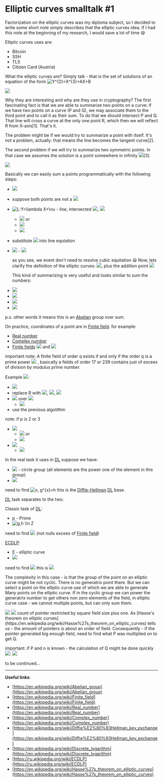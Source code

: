 # Elliptic curves smalltalk #1 #

Factorization on the elliptic curves was my diploma subject, so I decided to write some short note simply describes that the elliptic curves idea. If I had this note at the beginning of my research, I would save a lot of time 😃

Elliptic curves uses are:

- Bitcoin
- SSH
- TLS
- Citizen Card (Austria)

What the elliptic curves are? Simply talk - that is the set of solutions of an equation of the form <img src="https://latex.codecogs.com/gif.latex?\inline&space;Y^{2}=X^{3}&plus;AX&plus;B" title="Y^{2}=X^{3}+AX+B" />

<img src="https://upload.wikimedia.org/wikipedia/commons/d/d0/ECClines-3.svg" />

Why they are interesting and why are they use in cryptography? The first fascinating fact is that we are able to summarize two points on a curve: if we have two points on a curve (P and Q), we may associate them to the third point and to call it as their sum. To do that we should intersect P and Q. That line will cross a curve at the only one point R, which then we will reflect R from X-axis[1]. That's it.

The problem might be if we would try to summarize a point with itself. It's not a problem, actually: that means the line becomes the tangent curve[2].

The second problem if we will try to summarize two symmetric points. In that case we assumes the solution is a point somewhere in infinity <img src="https://latex.codecogs.com/gif.latex?\inline&space;\varnothing"/>[3].

<img src="https://upload.wikimedia.org/wikipedia/commons/c/c1/ECClines.svg" />

Basically we can easily sum a points programmatically with the following steps:

- <img src="https://latex.codecogs.com/gif.latex?\inline&space;P_{1}=(x_{1},y_{1})&space;P_{2}=(x_{2},&space;y_{2})"/>
- suppose both points are not a <img src="https://latex.codecogs.com/gif.latex?\inline&space;\varnothing" />
- <img src="https://latex.codecogs.com/gif.latex?\inline&space;L:Y=\lambda&space;X&plus;\nu" title="L:Y=\lambda X+\nu" /> - line, intersected <img src="https://latex.codecogs.com/gif.latex?\inline&space;P_{1}" />, <img src="https://latex.codecogs.com/gif.latex?\inline&space;P_{2}" />
    - <img src="https://latex.codecogs.com/gif.latex?\inline&space;\lambda&space;=(y_{2}-y_{1})/(x_{2}-x_{1})" /> or
    - <img src="https://latex.codecogs.com/gif.latex?\lambda&space;=(3x_{1}^{2}&plus;A)/(2y_{1})" />
    - <img src="https://latex.codecogs.com/gif.latex?\nu&space;=&space;y_{1}&space;-&space;\lambda&space;x_{1}" />
- substitute <img src="https://latex.codecogs.com/gif.latex?Y&space;=&space;\lambda&space;X&space;&plus;&space;\nu"/> into line equtation
- <img src="https://latex.codecogs.com/gif.latex?P_{1}&space;\oplus&space;P_{2}&space;=&space;(x_{3},y_{3})" />
    - <img src="https://latex.codecogs.com/gif.latex?x_{3}=&space;\lambda&space;^{2}&space;-&space;x_{1}&space;-&space;x_{2},&space;y_{3}&space;=&space;\lambda&space;(x_{1}&space;-&space;x_{3})-y_{1}"/>
    
    as you see, we event don't need to resolve cubic equitation 😃
    Now, lets clarify the definition of the elliptic curves: <img src="https://latex.codecogs.com/gif.latex?Y^{2}=X^{3}&plus;AX&plus;B,&space;3A^{3}&plus;27B^{2}\neq&space;\varnothing"/>, plus the addition point <img src="https://latex.codecogs.com/gif.latex?\inline&space;\varnothing"/>
    
    This kind of summarizing is very useful and looks similar to sum the numbers:

- <img src="https://latex.codecogs.com/gif.latex?(P\oplus&space;Q)\oplus&space;R=P&space;\oplus&space;(Q&space;\oplus&space;R)" />
- <img src="https://latex.codecogs.com/gif.latex?P&space;\oplus&space;\varnothing&space;=&space;\varnothing&space;\oplus&space;P"/>
- <img src="https://latex.codecogs.com/gif.latex?P&space;\oplus&space;-P&space;=&space;\varnothing"/>
- <img src="https://latex.codecogs.com/gif.latex?P&space;\oplus&space;Q&space;=&space;Q&space;\oplus&space;P"/>

p.s. other words it means this is an [Abelian](https://en.wikipedia.org/wiki/Abelian_group) group over sum.

On practice, coordinates of a point are in [Finite field](https://en.wikipedia.org/wiki/Finite_field). for example:
- [Real number](https://en.wikipedia.org/wiki/Real_number)
- [Complex number](https://en.wikipedia.org/wiki/Complex_number)
- [Finite fields](https://en.wikipedia.org/wiki/Finite_field) <img src="https://latex.codecogs.com/gif.latex?F_{p}" /> and <img src="https://latex.codecogs.com/gif.latex?F_{p^t}" />
    
important note:  A finite field of order q exists if and only if the order q is a prime power <img src="https://latex.codecogs.com/gif.latex?p^{k}" /> , basically a fields of order 17 or 239 contains just of excees of division by modulus prime number.

Example <img src="https://latex.codecogs.com/gif.latex?F_{p}" />:
- <img src="https://latex.codecogs.com/gif.latex?Y^{2}=X^{3}&plus;AX&plus;B" />
- replace R with <img src="https://latex.codecogs.com/gif.latex?F_{p}" />, <img src="https://latex.codecogs.com/gif.latex?p=q^{t}" />, <img src="https://latex.codecogs.com/gif.latex?q&space;\neq&space;2,3"/>
- <img src="https://latex.codecogs.com/gif.latex?E:Y^{2}-X^{3}-3X&plus;3"/> over <img src="https://latex.codecogs.com/gif.latex?F_{5}" />
    - <img src="https://latex.codecogs.com/gif.latex?(1,1)&space;\in&space;E,&space;(4,1)&space;\notin&space;E"/>
- use the previous algotithm

note: if p is 2 or 3

- <img src="https://latex.codecogs.com/gif.latex?p=2^{t}" />

    - <img src="https://latex.codecogs.com/gif.latex?Y^{2}&plus;CY=X^{3}&plus;AX&plus;B" /> or    
    - <img src="https://latex.codecogs.com/gif.latex?Y^{2}&plus;CXY=X^{3}&plus;AX^{2}&plus;B" />
- <img src="https://latex.codecogs.com/gif.latex?p=3^{t}" />

    - <img src="https://latex.codecogs.com/gif.latex?Y^{2}=X^{3}&plus;AX^{2}&plus;BX&plus;C"/>
    
In the real task it uses in [DL](https://en.wikipedia.org/wiki/Discrete_logarithm)
suppose we have:

- <img src="https://latex.codecogs.com/gif.latex?G=\{g,g^{2},...,g^{n-1},g^{n}=e\}" /> - circle group (all elements are the power one of the element in this group)
- <img src="https://latex.codecogs.com/gif.latex?h&space;\in&space;G"/>

need to find <img src="https://latex.codecogs.com/gif.latex?x,&space;g^{x}=h" title="x, g^{x}=h" />
this is the [Diffie-Hellman](https://en.wikipedia.org/wiki/Diffie%E2%80%93Hellman_key_exchange) [DL](https://en.wikipedia.org/wiki/Discrete_logarithm) base.

[DL](https://en.wikipedia.org/wiki/Discrete_logarithm) task separates to the two:

Classic task of [DL](https://en.wikipedia.org/wiki/Discrete_logarithm):

- p - Prime
- <img src="https://latex.codecogs.com/gif.latex?g,h&space;\in&space;Z" title="g,h \in Z" />

need to find <img src="https://latex.codecogs.com/gif.latex?g^{x}&space;\equiv&space;\mod&space;p"/> (not nulls excees of [Finite field](https://en.wikipedia.org/wiki/Finite_field))

[ECDLP](https://ru.wikipedia.org/wiki/ECDLP):

- E - elliptic curve
- <img src="https://latex.codecogs.com/gif.latex?P,Q&space;\in&space;E(F_{p})"/>

need to find <img src="https://latex.codecogs.com/gif.latex?n,nP=Q"/>
this is <img src="https://latex.codecogs.com/gif.latex?n&space;=&space;log_{P}&space;Q" />

The complexity in this case - is that the group of the point on an elliptic curve might be not cyclic. There is no generatrix point there. But we can select a point on the elliptic curve use of which we are able to generate Many points on the elliptic curve. If in the cyclic group we can power the generatrix number to get others non zero elements of the field, in elliptic curve case - we cannot multiple points, but can only sum them.

<img src="https://latex.codecogs.com/gif.latex?nP=mP"/>
<img src="https://latex.codecogs.com/gif.latex?\varnothing&space;=&space;(m-n)P&space;=&space;P&plus;...m...&plus;P-P...n...P"/>
count of pointer restricted by square field size plus one. As [Hasse's theorem on elliptic curves](https://en.wikipedia.org/wiki/Hasse%27s_theorem_on_elliptic_curves) tells us - the amount of pointers is about an order of field. Consequently - if the pointer generated big enough field, need to find what P was multiplied on to get Q.

important: if P and n is known - the calculation of Q might be done quickly <img src="https://latex.codecogs.com/gif.latex?O(\sqrt&space;p)"/>:
<img src="https://latex.codecogs.com/gif.latex?5P=(P&plus;P)&plus;(P&plus;P)&plus;P"/>

to be continued...


----------


**Useful links**:
 - [https://en.wikipedia.org/wiki/Abelian_group](https://en.wikipedia.org/wiki/Abelian_group)
 - [https://en.wikipedia.org/wiki/Finite_field](https://en.wikipedia.org/wiki/Finite_field)
 - [https://en.wikipedia.org/wiki/Real_number](https://en.wikipedia.org/wiki/Real_number)
 - [https://en.wikipedia.org/wiki/Complex_number](https://en.wikipedia.org/wiki/Complex_number)
 - [https://en.wikipedia.org/wiki/Diffie%E2%80%93Hellman_key_exchange](https://en.wikipedia.org/wiki/Diffie%E2%80%93Hellman_key_exchange)
 - [https://en.wikipedia.org/wiki/Discrete_logarithm](https://en.wikipedia.org/wiki/Discrete_logarithm)
 - [https://ru.wikipedia.org/wiki/ECDLP](https://ru.wikipedia.org/wiki/ECDLP)
 - [https://en.wikipedia.org/wiki/Hasse%27s_theorem_on_elliptic_curves](https://en.wikipedia.org/wiki/Hasse%27s_theorem_on_elliptic_curves)
 
